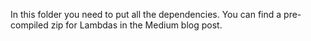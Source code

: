 In this folder you need to put all the dependencies. 
You can find a pre-compiled zip for Lambdas in the Medium blog post.